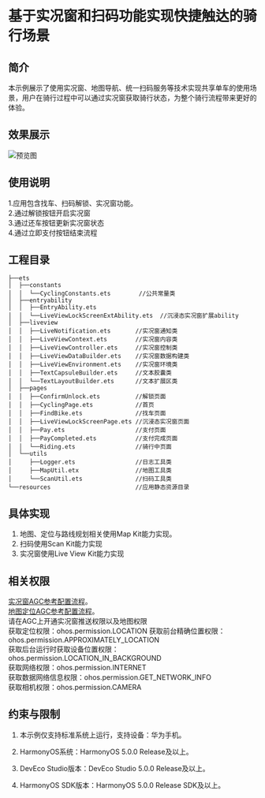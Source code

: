 # 基于实况窗和扫码功能实现快捷触达的骑行场景

## 简介

本示例展示了使用实况窗、地图导航、统一扫码服务等技术实现共享单车的使用场景，用户在骑行过程中可以通过实况窗获取骑行状态，为整个骑行流程带来更好的体验。

## 效果展示
![预览图](screenshots/riding.gif)

## 使用说明
1.应用包含找车、扫码解锁、实况窗功能。<br>
2.通过解锁按钮开启实况窗<br>
3.通过还车按钮更新实况窗状态<br>
4.通过立即支付按钮结束流程

## 工程目录
```
├──ets
│  ├──constants
│  │  └──CyclingConstants.ets        //公共常量类
│  ├──entryability  
│  │  ├──EntryAbility.ets
│  │  └──LiveViewLockScreenExtAbility.ets  //沉浸态实况窗扩展ability         
│  ├──liveview  
│  │  ├──LiveNotification.ets       //实况窗通知类
│  │  ├──LiveViewContext.ets        //实况窗内容类
│  │  ├──LiveViewController.ets     //实况窗控制类
│  │  ├──LiveViewDataBuilder.ets    //实况窗数据构建类
│  │  ├──LiveViewEnvironment.ets    //实况窗环境类
│  │  ├──TextCapsuleBuilder.ets     //文本胶囊类
│  │  └──TextLayoutBuilder.ets      //文本扩展区类
│  ├──pages  
│  │  ├──ConfirmUnlock.ets          //解锁页面
│  │  ├──CyclingPage.ets            //首页
│  │  ├──FindBike.ets               //找车页面
│  │  ├──LiveViewLockScreenPage.ets //沉浸态实况窗页面
│  │  ├──Pay.ets                    //支付页面
│  │  ├──PayCompleted.ets           //支付完成页面
│  │  └──Riding.ets                 //骑行中页面
│  └──utils
│     ├──Logger.ets                 //日志工具类
│     ├──MapUtil.etx                //地图工具类
│     └──ScanUtil.ets               //扫码工具类
└──resources                        //应用静态资源目录
```
## 具体实现
1. 地图、定位与路线规划相关使用Map Kit能力实现。
2. 扫码使用Scan Kit能力实现
3. 实况窗使用Live View Kit能力实现

## 相关权限
[实况窗AGC参考配置流程](https://developer.huawei.com/consumer/cn/doc/harmonyos-guides/liveview-preparations)。<br>
[地图定位AGC参考配置流程](https://developer.huawei.com/consumer/cn/doc/harmonyos-guides/map-config-agc)。<br>
请在AGC上开通实况窗推送权限以及地图权限<br>
获取定位权限：ohos.permission.LOCATION
获取前台精确位置权限：ohos.permission.APPROXIMATELY_LOCATION<br>
获取后台运行时获取设备位置权限：ohos.permission.LOCATION_IN_BACKGROUND<br>
获取网络权限：ohos.permission.INTERNET<br>
获取数据网络信息权限：ohos.permission.GET_NETWORK_INFO<br>
获取相机权限：ohos.permission.CAMERA<br>

## 约束与限制
1. 本示例仅支持标准系统上运行，支持设备：华为手机。

2. HarmonyOS系统：HarmonyOS 5.0.0 Release及以上。

3. DevEco Studio版本：DevEco Studio 5.0.0 Release及以上。

4. HarmonyOS SDK版本：HarmonyOS 5.0.0 Release SDK及以上。

